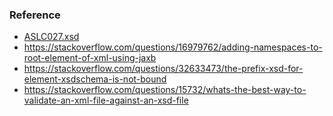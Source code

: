 ### Reference

* [ASLC027.xsd](https://gist.github.com/mageddo/954538ccbc4f9cdb73e4fc4d46eab25b)
* https://stackoverflow.com/questions/16979762/adding-namespaces-to-root-element-of-xml-using-jaxb
* https://stackoverflow.com/questions/32633473/the-prefix-xsd-for-element-xsdschema-is-not-bound
* https://stackoverflow.com/questions/15732/whats-the-best-way-to-validate-an-xml-file-against-an-xsd-file

